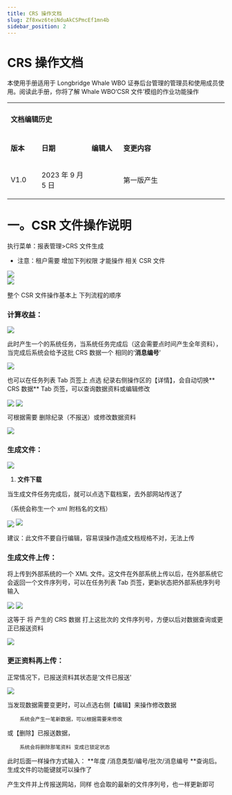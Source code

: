 ```yaml
---
title: CRS 操作文档
slug: Zf8xwz6teiNduAkCSPmcEf1mn4b
sidebar_position: 2
---
```



# CRS 操作文档

本使用手册适用于 Longbridge Whale WBO 证券后台管理的管理员和使用成员使用。阅读此手册，你将了解 Whale WBO‘CSR 文件’模组的作业功能操作

<table>
<colgroup>
<col width="83"/>
<col width="151"/>
<col width="99"/>
<col width="370"/>
</colgroup>
<tbody>
<tr><td colspan="4"><h4>文档编辑历史</h4></td></tr>
<tr><td><p><strong>版本</strong></p></td><td><p><strong>日期</strong></p></td><td><p><strong>编辑人</strong></p></td><td><p><strong>变更内容</strong></p></td></tr>
<tr><td><p>V1.0</p></td><td><p>2023 年 9 月 5 日</p></td><td></td><td><p>第一版产生</p></td></tr>
</tbody>
</table>

# 一。CSR 文件操作说明

执行菜单：报表管理&gt;CRS 文件生成

- 注意：租户需要 增加下列权限 才能操作 相关 CSR 文件

<div class="flex gap-3 columns-2" column-size="2">
<div class="w-[24%]" width-ratio="24">
<img src="/assets/KUuObQsQioYGCHxrxbqczTRXnMb.png" src-width="409" src-height="221"/>
</div>
<div class="w-[75%]" width-ratio="75">
<img src="/assets/GQxmbTqi4o6XYexjd4Zcnr0dnZb.png" src-width="1093" src-height="189"/>
</div>
</div>

整个 CSR 文件操作基本上 下列流程的顺序

### **计算收益**： 

<img src="/assets/DlE4bukIfossTwxpS0OcoQITnWh.png" src-width="2358" src-height="1346" align="center"/>

此时产生一个的系统任务，当系统任务完成后（这会需要点时间产生全年资料），当完成后系统会给予这批 CRS 数据一个 相同的‘**消息编号**'

<img src="/assets/FDDQbkabGoiWP4xSUWGcuDvlnjf.png" src-width="1046" src-height="249" align="center"/>

 也可以在任务列表 Tab 页签上 点选 纪录右侧操作区的【详情】，会自动切换** CRS 数据** Tab 页签，可以查询数据资料或编辑修改

<img src="/assets/MFONb5V5gocnmfx9W9ac93NMnud.png" src-width="2442" src-height="135" align="center"/>

<img src="/assets/VArCbYj7ioZEpTxU5cqcr3F5n0g.png" src-width="1280" src-height="616" align="center"/>

可根据需要 删除纪录（不报送）或修改数据资料

<img src="/assets/O2SPbe0FxoNuysxmAOjcI0aSn8g.png" src-width="2489" src-height="1621" align="center"/>

### **生成文件**： 

<img src="/assets/UYcTbGL5Lo2QikxjzJhcDrT1nOc.png" src-width="1047" src-height="309" align="center"/>

1. **文件下载**

当生成文件任务完成后，就可以点选下载档案，去外部网站传送了

（系统会称生一个 xml 附档名的文档）

<img src="/assets/YWc1blCkWoBYzixoIUDc7KXFn3f.png" src-width="2480" src-height="540" align="center"/>

<img src="/assets/EHMHbjie5oohKQx3MdIc4DGqnMq.png" src-width="581" src-height="667"/>

建议：此文件不要自行编辑，容易误操作造成文档规格不对，无法上传

### **生成文件上传**： 

将上传到外部系统的一个 XML 文件。这文件在外部系统上传以后，在外部系统它会返回一个文件序列号，可以在任务列表 Tab 页签，更新状态把外部系统序列号输入

<img src="/assets/UAs2bxuKJocDeoxh5rdcDysKnQh.png" src-width="2472" src-height="552" align="center"/>

<img src="/assets/BBYlbKsZJorlcZxw2JMcVZ4knAe.png" src-width="2462" src-height="843" align="center"/>

这等于 将 产生的 CRS 数据 打上这批次的 文件序列号，方便以后对数据查询或更正已报送资料

<img src="/assets/LVdtbT9Z7oD82zx9eDFcNwCVnG4.png" src-width="1039" src-height="334" align="center"/>

### **更正资料再上传**： 

正常情况下，已报送资料其状态是‘文件已报送'

<img src="/assets/VzvlbmynnosO9uxKH4YcVZm7nob.png" src-width="1032" src-height="529" align="center"/>

当发现数据需要变更时，可以点选右侧【编辑】来操作修改数据

        系统会产生一笔新数据，可以根据需要来修改

或【删除】已报送数据，

        系统会将删除那笔资料 变成已锁定状态

此时后面一样操作方式输入： **年度 /消息类型/编号/批次/消息编号  **查询后。生成文件的功能键就可以操作了

产生文件并上传报送网站，同样 也会取的最新的文件序列号，也一样更新即可

